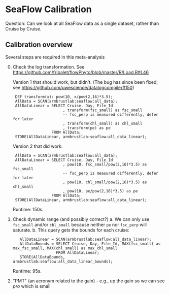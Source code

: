 SeaFlow Calibration
==================

Question: Can we look at all SeaFlow data as a single dataset, rather than Cruise by Cruise.

## Calibration overview

Several steps are required in this meta-analysis

0. Check the log transformation. See <https://github.com/fribalet/flowPhyto/blob/master/R/Load.R#L46>

    Version 1 that should work, but didn't. (The bug has since been fixed; see <https://github.com/uwescience/datalogcompiler#150>)

        DEF transform(x): pow(10, x/pow(2,16)*3.5);
        AllData = SCAN(armbrustlab:seaflow:all_data);
        AllDataLinear = SELECT Cruise, Day, File_Id
                             , transform(fsc_small) as fsc_small
                             -- fsc_perp is measured differently, defer for later
                             , transform(chl_small) as chl_small
                             , transform(pe) as pe
                        FROM AllData;
        STORE(AllDataLinear, armbrustlab:seaflow:all_data_linear);

    Version 2 that did work:
        
        AllData = SCAN(armbrustlab:seaflow:all_data);
        AllDataLinear = SELECT Cruise, Day, File_Id
                             , pow(10, fsc_small/pow(2,16)*3.5) as fsc_small
                             -- fsc_perp is measured differently, defer for later
                             , pow(10, chl_small/pow(2,16)*3.5) as chl_small
                             , pow(10, pe/pow(2,16)*3.5) as pe
                        FROM AllData;
        STORE(AllDataLinear, armbrustlab:seaflow:all_data_linear);
    
    Runtime: 150s.
    
1. Check dynamic range (and possibly correct?)
   a. We can only use `fsc_small` and/or `chl_small` because neither `pe` nor `fsc_perp` will saturate.
   b. This query gets the bounds for each cruise:
   
          AllDataLinear = SCAN(armbrustlab:seaflow:all_data_linear);
          AllDataBounds = SELECT Cruise, Day, File_Id, MAX(fsc_small) as max_fsc_small, MAX(chl_small) as max_chl_small
                          FROM AllDataLinear;
          STORE(AllDataBounds, armbrustlab:seaflow:all_data_linear_bounds);

      Runtime: 95s.
    
2. "PMT" (an acronym related to the gain) - e.g., up the gain so we can see _pro_ which is small